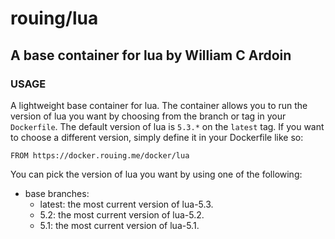 # rouing/lua
## A base container for lua by William C Ardoin

### USAGE
A lightweight base container for lua. The container allows you to run the version of lua you want by choosing from the branch or tag in your `Dockerfile`. The default version of lua is `5.3.*` on the `latest` tag. If you want to choose a different version, simply define it in your Dockerfile like so:

```
FROM https://docker.rouing.me/docker/lua
```

You can pick the version of lua you want by using one of the following:

* base branches:
    * latest: the most current version of lua-5.3.
    * 5.2: the most current version of lua-5.2.
    * 5.1: the most current version of lua-5.1.